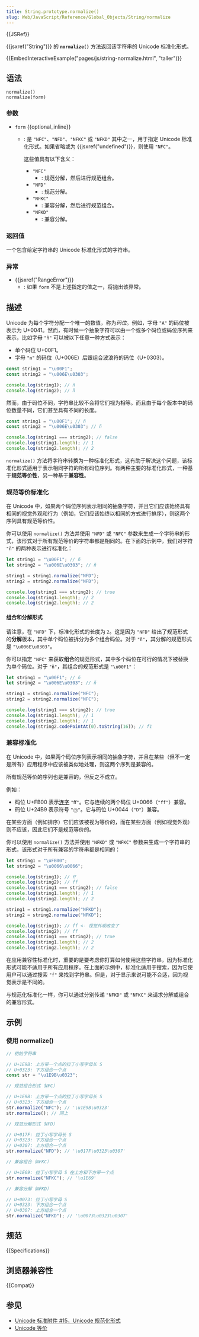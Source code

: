 ```yaml
---
title: String.prototype.normalize()
slug: Web/JavaScript/Reference/Global_Objects/String/normalize
---
```


{{JSRef}}

{{jsxref("String")}} 的 **`normalize()`** 方法返回该字符串的 Unicode 标准化形式。

{{EmbedInteractiveExample("pages/js/string-normalize.html", "taller")}}

## 语法

```js-nolint
normalize()
normalize(form)
```

### 参数

- `form` {{optional_inline}}

  - : 是 `"NFC"`、`"NFD"`、`"NFKC"` 或 `"NFKD"` 其中之一，用于指定 Unicode 标准化形式。如果省略或为 {{jsxref("undefined")}}，则使用 `"NFC"`。

    这些值具有以下含义：

    - `"NFC"`
      - : 规范分解，然后进行规范组合。
    - `"NFD"`
      - : 规范分解。
    - `"NFKC"`
      - : 兼容分解，然后进行规范组合。
    - `"NFKD"`
      - : 兼容分解。

### 返回值

一个包含给定字符串的 Unicode 标准化形式的字符串。

### 异常

- {{jsxref("RangeError")}}
  - : 如果 `form` 不是上述指定的值之一，将抛出该异常。

## 描述

Unicode 为每个字符分配一个唯一的数值，称为*码位*。例如，字母 `"A"` 的码位被表示为 U+0041。然而，有时候一个抽象字符可以由一个或多个码位或码位序列来表示，比如字母 `"ñ"` 可以被以下任意一种方式表示：

- 单个码位 U+00F1。
- 字母 `"n"` 的码位（U+006E）后跟组合波浪符的码位（U+0303）。

```js
const string1 = "\u00F1";
const string2 = "\u006E\u0303";

console.log(string1); // ñ
console.log(string2); // ñ
```

然而，由于码位不同，字符串比较不会将它们视为相等。而且由于每个版本中的码位数量不同，它们甚至具有不同的长度。

```js
const string1 = "\u00F1"; // ñ
const string2 = "\u006E\u0303"; // ñ

console.log(string1 === string2); // false
console.log(string1.length); // 1
console.log(string2.length); // 2
```

`normalize()` 方法将字符串转换为一种标准化形式，这有助于解决这个问题，该标准化形式适用于表示相同字符的所有码位序列。有两种主要的标准化形式，一种基于**规范等价性**，另一种基于**兼容性**。

### 规范等价标准化

在 Unicode 中，如果两个码位序列表示相同的抽象字符，并且它们应该始终具有相同的视觉外观和行为（例如，它们应该始终以相同的方式进行排序），则这两个序列具有规范等价性。

你可以使用 `normalize()` 方法并使用 `"NFD"` 或 `"NFC"` 参数来生成一个字符串的形式，该形式对于所有规范等价的字符串都是相同的。在下面的示例中，我们对字符 `"ñ"` 的两种表示进行标准化：

```js
let string1 = "\u00F1"; // ñ
let string2 = "\u006E\u0303"; // ñ

string1 = string1.normalize("NFD");
string2 = string2.normalize("NFD");

console.log(string1 === string2); // true
console.log(string1.length); // 2
console.log(string2.length); // 2
```

#### 组合和分解形式

请注意，在 `"NFD"` 下，标准化形式的长度为 `2`。这是因为 `"NFD"` 给出了规范形式的**分解**版本，其中单个码位被拆分为多个组合码位。对于 `"ñ"`，其分解的规范形式是 `"\u006E\u0303"`。

你可以指定 `"NFC"` 来获取**组合**的规范形式，其中多个码位在可行的情况下被替换为单个码位。对于 `"ñ"`，其组合的规范形式是 `"\u00F1"`：

```js
let string1 = "\u00F1"; // ñ
let string2 = "\u006E\u0303"; // ñ

string1 = string1.normalize("NFC");
string2 = string2.normalize("NFC");

console.log(string1 === string2); // true
console.log(string1.length); // 1
console.log(string2.length); // 1
console.log(string2.codePointAt(0).toString(16)); // f1
```

### 兼容标准化

在 Unicode 中，如果两个码位序列表示相同的抽象字符，并且在某些（但不一定是所有）应用程序中应该被类似地处理，则这两个序列是兼容的。

所有规范等价的序列也是兼容的，但反之不成立。

例如：

- 码位 U+FB00 表示[连字](/zh-CN/docs/Glossary/Ligature) `"ﬀ"`。它与连续的两个码位 U+0066（`"ff"`）兼容。
- 码位 U+24B9 表示符号 `"Ⓓ"`。它与码位 U+0044（`"D"`）兼容。

在某些方面（例如排序）它们应该被视为等价的，而在某些方面（例如视觉外观）则不应该，因此它们不是规范等价的。

你可以使用 `normalize()` 方法并使用 `"NFKD"` 或 `"NFKC"` 参数来生成一个字符串的形式，该形式对于所有兼容的字符串都是相同的：

```js
let string1 = "\uFB00";
let string2 = "\u0066\u0066";

console.log(string1); // ﬀ
console.log(string2); // ff
console.log(string1 === string2); // false
console.log(string1.length); // 1
console.log(string2.length); // 2

string1 = string1.normalize("NFKD");
string2 = string2.normalize("NFKD");

console.log(string1); // ff <- 视觉外观改变了
console.log(string2); // ff
console.log(string1 === string2); // true
console.log(string1.length); // 2
console.log(string2.length); // 2
```

在应用兼容性标准化时，重要的是要考虑你打算如何使用这些字符串，因为标准化形式可能不适用于所有应用程序。在上面的示例中，标准化适用于搜索，因为它使用户可以通过搜索 `"f"` 来找到字符串。但是，对于显示来说可能不合适，因为视觉表示是不同的。

与规范化标准化一样，你可以通过分别传递 `"NFKD"` 或 `"NFKC"` 来请求分解或组合的兼容形式。

## 示例

### 使用 normalize()

```js
// 初始字符串

// U+1E9B: 上方带一个点的拉丁小写字母长 S
// U+0323: 下方组合一个点
const str = "\u1E9B\u0323";

// 规范组合形式（NFC）

// U+1E9B: 上方带一个点的拉丁小写字母长 S
// U+0323: 下方组合一个点
str.normalize("NFC"); // '\u1E9B\u0323'
str.normalize(); // 同上

// 规范分解形式（NFD）

// U+017F: 拉丁小写字母长 S
// U+0323: 下方组合一个点
// U+0307: 上方组合一个点
str.normalize("NFD"); // '\u017F\u0323\u0307'

// 兼容组合（NFKC）

// U+1E69: 拉丁小写字母 S 在上方和下方带一个点
str.normalize("NFKC"); // '\u1E69'

// 兼容分解（NFKD）

// U+0073: 拉丁小写字母 S
// U+0323: 下方组合一个点
// U+0307: 上方组合一个点
str.normalize("NFKD"); // '\u0073\u0323\u0307'
```

## 规范

{{Specifications}}

## 浏览器兼容性

{{Compat}}

## 参见

- [Unicode 标准附件 #15，Unicode 规范化形式](https://www.unicode.org/reports/tr15/)
- [Unicode 等价](https://zh.wikipedia.org/wiki/Unicode等價性)
